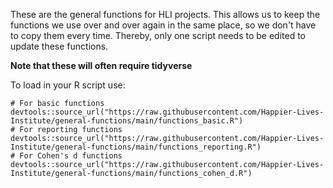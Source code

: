 These are the general functions for HLI projects. This allows us to keep the functions we use over and over again in the same place, so we don't have to copy them every time. Thereby, only one script needs to be edited to update these functions.

**Note that these will often require tidyverse**

To load in your R script use:
```{r}
# For basic functions
devtools::source_url("https://raw.githubusercontent.com/Happier-Lives-Institute/general-functions/main/functions_basic.R")
# For reporting functions
devtools::source_url("https://raw.githubusercontent.com/Happier-Lives-Institute/general-functions/main/functions_reporting.R")
# For Cohen's d functions
devtools::source_url("https://raw.githubusercontent.com/Happier-Lives-Institute/general-functions/main/functions_cohen_d.R")
```